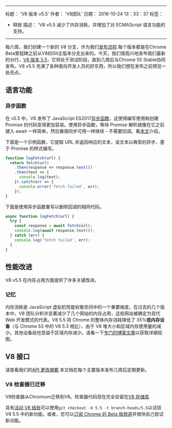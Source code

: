 ***

标题： 'V8 版本 v5.5'
作者： 'V8团队'
日期： 2016-10-24 13：33：37
标签：

*   释放
    描述： 'V8 v5.5 减少了内存消耗，并增加了对 ECMAScript 语言功能的支持。

***

每六周，我们创建一个新的 V8 分支，作为我们[发布流程](/docs/release-process).每个版本都是在Chrome Beta里程碑之前从V8的Git主版本分支出来的。今天，我们很高兴地宣布我们最新的分行，[V8 版本 5.5](https://chromium.googlesource.com/v8/v8.git/+log/branch-heads/5.5)，它将处于测试阶段，直到几周后与Chrome 55 Stable协同发布。V8 v5.5 充满了各种面向开发人员的好东西，所以我们想在发布之前预览一些亮点。

## 语言功能

### 异步函数

在 v5.5 中，V8 发布了 JavaScript ES2017[异步函数](https://developers.google.com/web/fundamentals/getting-started/primers/async-functions)，这使得编写使用和创建 Promise 的代码变得更加容易。使用异步函数，等待 Promise 解析就像在它之前键入 await 一样简单，然后像值同步可用一样继续 - 不需要回调。看[本文](https://developers.google.com/web/fundamentals/getting-started/primers/async-functions)介绍。

下面是一个示例函数，它提取 URL 并返回响应的文本，该文本以典型的异步、基于 Promise 的样式编写。

```js
function logFetch(url) {
  return fetch(url)
    .then(response => response.text())
    .then(text => {
      console.log(text);
    }).catch(err => {
      console.error('fetch failed', err);
    });
}
```

下面是使用异步函数重写以删除回调的相同代码。

```js
async function logFetch(url) {
  try {
    const response = await fetch(url);
    console.log(await response.text());
  } catch (err) {
    console.log('fetch failed', err);
  }
}
```

## 性能改进

V8 v5.5 在内存占用方面提供了许多关键改进。

### 记忆

内存消耗是 JavaScript 虚拟机性能权衡空间中的一个重要维度。在过去的几个版本中，V8 团队分析并显著减少了几个网站的内存占用，这些网站被确定为现代 Web 开发模式的代表。V8 5.5 将 Chrome 的整体内存消耗降低了 35%**低内存设备**（与 Chrome 53 中的 V8 5.3 相比），由于 V8 堆大小和区域内存使用量的减少。其他设备段也受益于区域内存减少。请看一下[专门的博客文章](/blog/optimizing-v8-memory)以获取详细视图。

## V8 接口

请查看我们的[API 更改摘要](https://docs.google.com/document/d/1g8JFi8T_oAE\_7uAri7Njtig7fKaPDfotU6huOa1alds/edit).本文档在每个主要版本发布几周后定期更新。

### V8 检查器已迁移

V8检查器从Chromium迁移到V8。检查器代码现在完全驻留在[V8 存储库](https://chromium.googlesource.com/v8/v8/+/master/src/inspector/).

具有[活动 V8 结账](/docs/source-code#using-git)可以使用`git checkout -b 5.5 -t branch-heads/5.5`以试验 V8 5.5 中的新功能。或者，您可以[订阅 Chrome 的 Beta 版频道](https://www.google.com/chrome/browser/beta.html)并很快自己尝试新功能。
